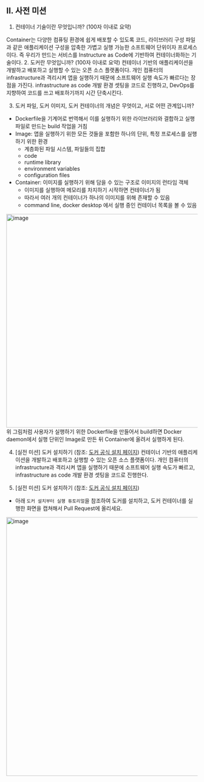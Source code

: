 ## II. 사전 미션
1. 컨테이너 기술이란 무엇입니까? (100자 이내로 요약)

Container는 다양한 컴퓨팅 환경에 쉽게 배포할 수 있도록 코드, 라이브러리 구성 파일과 같은 애플리케이션 구성을 압축한 가볍고 실행 가능한 소프트웨어 단위이자 프로세스이다. 즉 우리가 만드는 서비스를 Instructure as Code에 기반하여 컨테이너화하는 기술이다.
2. 도커란 무엇입니까? (100자 이내로 요약)
컨테이너 기반의 애플리케이션을 개발하고 배포하고 실행할 수 있는 오픈 소스 플랫폼이다. 개인 컴퓨터의 infrastructure과 격리시켜 앱을 실행하기 때문에 소프트웨어 실행 속도가 빠르다는 장점을 가진다. infrastructure as code 개발 환경 셋팅을 코드로 진행하고, DevOps를 지향하여 코드를 쓰고 배포하기까지 시간 단축시킨다.

3. 도커 파일, 도커 이미지, 도커 컨테이너의 개념은 무엇이고, 서로 어떤 관계입니까?
- Dockerfile을 기계어로 번역해서 이를 실행하기 위한 라이브러리와 결합하고 실행 파일로 만드는 build 작업을 거침
- Image: 앱을 실행하기 위한 모든 것들을 포함한 하나의 단위, 특정 프로세스를 실행하기 위한 환경
    - 계층화된 파일 시스템, 파일들의 집합
    - code
    - runtime library
    - environment variables
    - configuration files
- Container: 이미지를 실행하기 위해 담을 수 있는 구조로 이미지의 런타임 객체
    - 이미지를 실행하여 메모리를 차지하기 시작하면 컨테이너가 됨
    - 따라서 여러 개의 컨테이너가 하나의 이미지를 위해 존재할 수 있음
    - command line, docker desktop 에서 실행 중인 컨테이너 목록을 볼 수 있음

<img width="563" alt="image" src="https://github.com/ranunclulus/docker-pro-2308/assets/87214089/8beb4ccb-1662-4985-a90a-c514868cf12a">
위 그림처럼 사용자가 실행하기 위한 Dockerfile을 만들어서 build하면 Docker daemon에서 실행 단위인 Image로 만든 뒤 Container에 올려서 실행하게 된다.

4. [실전 미션] 도커 설치하기 (참조: [도커 공식 설치 페이지](https://docs.docker.com/engine/install/))
컨테이너 기반의 애플리케이션을 개발하고 배포하고 실행할 수 있는 오픈 소스 플랫폼이다. 개인 컴퓨터의 infrastructure과 격리시켜 앱을 실행하기 때문에 소프트웨어 실행 속도가 빠르고, infrastructure as code 개발 환경 셋팅을 코드로 진행한다.

5. [실전 미션] 도커 설치하기 (참조: [도커 공식 설치 페이지](https://docs.docker.com/engine/install/))
- 아래 `도커 설치부터 실행 튜토리얼`을 참조하여 도커를 설치하고, 도커 컨테이너를 실행한 화면을 캡쳐해서 Pull Request에 올리세요.
<img width="682" alt="image" src="https://github.com/ranunclulus/docker-pro-2308/assets/87214089/4a066da3-6b1f-4b77-82c5-804ef3968873">
